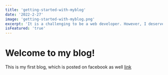 ```yaml
---
title: 'getting-started-with-myblog'
date: '2022-2-27'
image: 'getting-started-with-myblog.png'
excerpt: 'It is a challenging to be a web developer. However, I deserve to try it, and never give up!'
isFeatured: 'true'
---
```


# Welcome to my blog!

This is my first blog, which is posted on facebook as well [link](https://www.facebook.com/profile.php?id=100005520977852)

